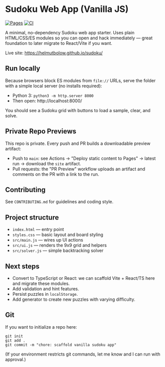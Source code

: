 # Sudoku Web App (Vanilla JS)

[![Pages](https://github.com/helmutbolow/sudoku/actions/workflows/pages.yml/badge.svg)](https://github.com/helmutbolow/sudoku/actions/workflows/pages.yml)
[![CI](https://github.com/helmutbolow/sudoku/actions/workflows/ci.yml/badge.svg)](https://github.com/helmutbolow/sudoku/actions/workflows/ci.yml)

A minimal, no-dependency Sudoku web app starter. Uses plain HTML/CSS/ES modules so you can open and hack immediately — great foundation to later migrate to React/Vite if you want.

Live site: https://helmutbolow.github.io/sudoku/

## Run locally

Because browsers block ES modules from `file://` URLs, serve the folder with a simple local server (no installs required):

- Python 3: `python3 -m http.server 8000`
- Then open: http://localhost:8000/

You should see a Sudoku grid with buttons to load a sample, clear, and solve.

## Private Repo Previews

This repo is private. Every push and PR builds a downloadable preview artifact:

- Push to `main`: see Actions → "Deploy static content to Pages" → latest run → download the `site` artifact.
- Pull requests: the "PR Preview" workflow uploads an artifact and comments on the PR with a link to the run.

## Contributing

See `CONTRIBUTING.md` for guidelines and coding style.

## Project structure

- `index.html` — entry point
- `styles.css` — basic layout and board styling
- `src/main.js` — wires up UI actions
- `src/ui.js` — renders the 9x9 grid and helpers
- `src/solver.js` — simple backtracking solver

## Next steps

- Convert to TypeScript or React: we can scaffold Vite + React/TS here and migrate these modules.
- Add validation and hint features.
- Persist puzzles in `localStorage`.
- Add generator to create new puzzles with varying difficulty.

## Git

If you want to initialize a repo here:

```
git init
git add .
git commit -m "chore: scaffold vanilla sudoku app"
```

(If your environment restricts git commands, let me know and I can run with approval.)
